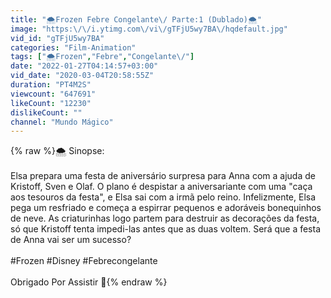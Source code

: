 ```yaml
---
title: "🌨️Frozen Febre Congelante\/ Parte:1 (Dublado)🌨️"
image: "https:\/\/i.ytimg.com\/vi\/gTFjU5wy7BA\/hqdefault.jpg"
vid_id: "gTFjU5wy7BA"
categories: "Film-Animation"
tags: ["🌨️Frozen","Febre","Congelante\/"]
date: "2022-01-27T04:14:57+03:00"
vid_date: "2020-03-04T20:58:55Z"
duration: "PT4M2S"
viewcount: "647691"
likeCount: "12230"
dislikeCount: ""
channel: "Mundo Mágico"
---
```

{% raw %}🌨️ Sinopse:<br /><br />Elsa prepara uma festa de aniversário surpresa para Anna com a ajuda de Kristoff, Sven e Olaf. O plano é despistar a aniversariante com uma &quot;caça aos tesouros da festa&quot;, e Elsa sai com a irmã pelo reino. Infelizmente, Elsa pega um resfriado e começa a espirrar pequenos e adoráveis bonequinhos de neve. As criaturinhas logo partem para destruir as decorações da festa, só que Kristoff tenta impedi-las antes que as duas voltem. Será que a festa de Anna vai ser um sucesso?<br /><br />#Frozen #Disney #Febrecongelante<br /><br />Obrigado Por Assistir 🤗{% endraw %}
